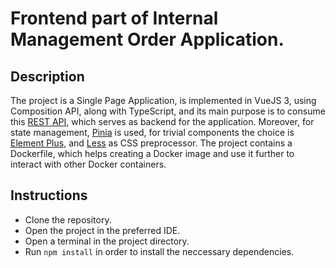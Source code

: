 # Frontend part of Internal Management Order Application.
## Description
The project is a Single Page Application, is implemented in VueJS 3, using Composition API, along with TypeScript, and its main purpose is to consume this [REST API](https://github.com/DavidGheorghe/Internal-management-REST-application), which serves as backend for the application. Moreover, for state management, [Pinia](https://pinia.vuejs.org/) is used, for trivial components the choice is [Element Plus](https://element-plus.org/en-US/), and [Less](https://lesscss.org/) as CSS preprocessor. The project contains a Dockerfile, which helps creating a Docker image and use it further to interact with other Docker containers. 

## Instructions
- Clone the repository.
- Open the project in the preferred IDE.
- Open a terminal in the project directory.
- Run `npm install` in order to install the neccessary dependencies.
